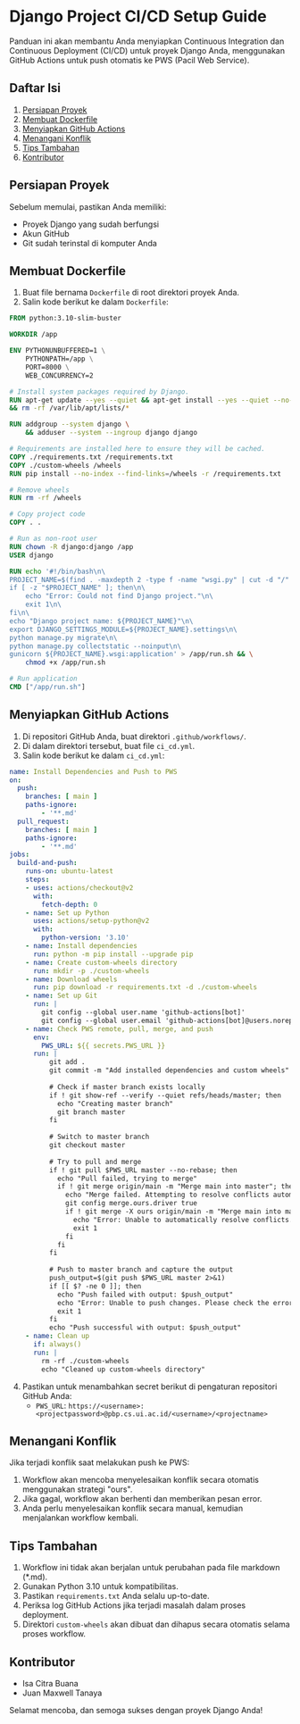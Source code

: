 # Django Project CI/CD Setup Guide

Panduan ini akan membantu Anda menyiapkan Continuous Integration dan Continuous Deployment (CI/CD) untuk proyek Django Anda, menggunakan GitHub Actions untuk push otomatis ke PWS (Pacil Web Service).

## Daftar Isi
1. [Persiapan Proyek](#persiapan-proyek)
2. [Membuat Dockerfile](#membuat-dockerfile)
3. [Menyiapkan GitHub Actions](#menyiapkan-github-actions)
4. [Menangani Konflik](#menangani-konflik)
5. [Tips Tambahan](#tips-tambahan)
6. [Kontributor](#kontributor)

## Persiapan Proyek

Sebelum memulai, pastikan Anda memiliki:
- Proyek Django yang sudah berfungsi
- Akun GitHub
- Git sudah terinstal di komputer Anda

## Membuat Dockerfile

1. Buat file bernama `Dockerfile` di root direktori proyek Anda.
2. Salin kode berikut ke dalam `Dockerfile`:

```dockerfile
FROM python:3.10-slim-buster

WORKDIR /app

ENV PYTHONUNBUFFERED=1 \
    PYTHONPATH=/app \
    PORT=8000 \
    WEB_CONCURRENCY=2

# Install system packages required by Django.
RUN apt-get update --yes --quiet && apt-get install --yes --quiet --no-install-recommends \
&& rm -rf /var/lib/apt/lists/*

RUN addgroup --system django \
    && adduser --system --ingroup django django

# Requirements are installed here to ensure they will be cached.
COPY ./requirements.txt /requirements.txt
COPY ./custom-wheels /wheels
RUN pip install --no-index --find-links=/wheels -r /requirements.txt

# Remove wheels
RUN rm -rf /wheels

# Copy project code
COPY . .

# Run as non-root user
RUN chown -R django:django /app
USER django

RUN echo '#!/bin/bash\n\
PROJECT_NAME=$(find . -maxdepth 2 -type f -name "wsgi.py" | cut -d "/" -f 2)\n\
if [ -z "$PROJECT_NAME" ]; then\n\
    echo "Error: Could not find Django project."\n\
    exit 1\n\
fi\n\
echo "Django project name: ${PROJECT_NAME}"\n\
export DJANGO_SETTINGS_MODULE=${PROJECT_NAME}.settings\n\
python manage.py migrate\n\
python manage.py collectstatic --noinput\n\
gunicorn ${PROJECT_NAME}.wsgi:application' > /app/run.sh && \
    chmod +x /app/run.sh

# Run application
CMD ["/app/run.sh"]
```

## Menyiapkan GitHub Actions

1. Di repositori GitHub Anda, buat direktori `.github/workflows/`.
2. Di dalam direktori tersebut, buat file `ci_cd.yml`.
3. Salin kode berikut ke dalam `ci_cd.yml`:

```yaml
name: Install Dependencies and Push to PWS
on:
  push:
    branches: [ main ]
    paths-ignore:
        - '**.md'
  pull_request:
    branches: [ main ]
    paths-ignore:
        - '**.md'
jobs:
  build-and-push:
    runs-on: ubuntu-latest
    steps:
    - uses: actions/checkout@v2
      with:
        fetch-depth: 0
    - name: Set up Python
      uses: actions/setup-python@v2
      with:
        python-version: '3.10'
    - name: Install dependencies
      run: python -m pip install --upgrade pip
    - name: Create custom-wheels directory
      run: mkdir -p ./custom-wheels
    - name: Download wheels
      run: pip download -r requirements.txt -d ./custom-wheels
    - name: Set up Git
      run: |
        git config --global user.name 'github-actions[bot]'
        git config --global user.email 'github-actions[bot]@users.noreply.github.com'
    - name: Check PWS remote, pull, merge, and push
      env:
        PWS_URL: ${{ secrets.PWS_URL }}
      run: |
          git add .
          git commit -m "Add installed dependencies and custom wheels" || echo "No changes to commit"
          
          # Check if master branch exists locally
          if ! git show-ref --verify --quiet refs/heads/master; then
            echo "Creating master branch"
            git branch master
          fi
          
          # Switch to master branch
          git checkout master
          
          # Try to pull and merge
          if ! git pull $PWS_URL master --no-rebase; then
            echo "Pull failed, trying to merge"
            if ! git merge origin/main -m "Merge main into master"; then
              echo "Merge failed. Attempting to resolve conflicts automatically."
              git config merge.ours.driver true
              if ! git merge -X ours origin/main -m "Merge main into master (ours strategy)"; then
                echo "Error: Unable to automatically resolve conflicts. Manual intervention required."
                exit 1
              fi
            fi
          fi
          
          # Push to master branch and capture the output
          push_output=$(git push $PWS_URL master 2>&1)
          if [[ $? -ne 0 ]]; then
            echo "Push failed with output: $push_output"
            echo "Error: Unable to push changes. Please check the error message above and resolve any conflicts manually."
            exit 1
          fi
          echo "Push successful with output: $push_output"
    - name: Clean up
      if: always()
      run: |
        rm -rf ./custom-wheels
        echo "Cleaned up custom-wheels directory"
```

4. Pastikan untuk menambahkan secret berikut di pengaturan repositori GitHub Anda:
   - `PWS_URL`: `https://<username>:<projectpassword>@pbp.cs.ui.ac.id/<username>/<projectname>`

## Menangani Konflik

Jika terjadi konflik saat melakukan push ke PWS:
1. Workflow akan mencoba menyelesaikan konflik secara otomatis menggunakan strategi "ours".
2. Jika gagal, workflow akan berhenti dan memberikan pesan error.
3. Anda perlu menyelesaikan konflik secara manual, kemudian menjalankan workflow kembali.

## Tips Tambahan

1. Workflow ini tidak akan berjalan untuk perubahan pada file markdown (*.md).
2. Gunakan Python 3.10 untuk kompatibilitas.
3. Pastikan `requirements.txt` Anda selalu up-to-date.
4. Periksa log GitHub Actions jika terjadi masalah dalam proses deployment.
5. Direktori `custom-wheels` akan dibuat dan dihapus secara otomatis selama proses workflow.

## Kontributor

- Isa Citra Buana
- Juan Maxwell Tanaya

Selamat mencoba, dan semoga sukses dengan proyek Django Anda!
